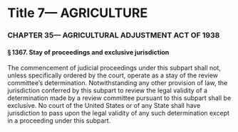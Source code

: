 
# Title 7— AGRICULTURE
### CHAPTER 35— AGRICULTURAL ADJUSTMENT ACT OF 1938
#### § 1367. Stay of proceedings and exclusive jurisdiction

The commencement of judicial proceedings under this subpart shall not, unless specifically ordered by the court, operate as a stay of the review committee’s determination. Notwithstanding any other provision of law, the jurisdiction conferred by this subpart to review the legal validity of a determination made by a review committee pursuant to this subpart shall be exclusive. No court of the United States or of any State shall have jurisdiction to pass upon the legal validity of any such determination except in a proceeding under this subpart.
